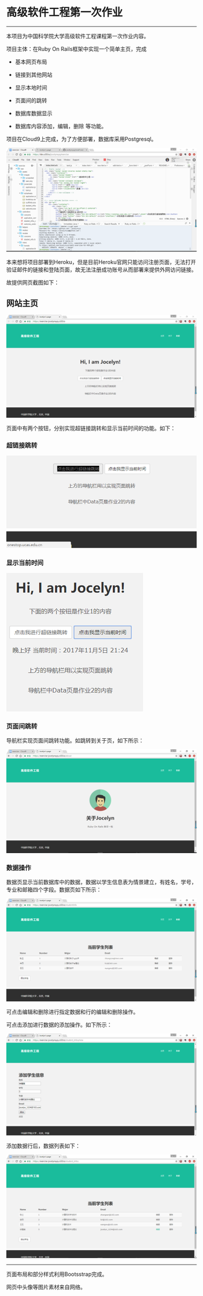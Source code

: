 # 高级软件工程第一次作业
---

本项目为中国科学院大学高级软件工程课程第一次作业内容。

项目主体：在Ruby On Rails框架中实现一个简单主页，完成

* 基本网页布局

* 链接到其他网站

* 显示本地时间

* 页面间的跳转

* 数据库数据显示

* 数据库内容添加，编辑，删除   等功能。

项目在Cloud9上完成，为了方便部署，数据库采用Postgresql。

![c9](/app/assets/images/screenshot/0Cloud9.PNG)

本来想将项目部署到Heroku，但是目前Heroku官网只能访问注册页面，无法打开验证邮件的链接和登陆页面，故无法注册成功账号从而部署来提供外网访问链接。

故提供网页截图如下：

## 网站主页

![主页](/app/assets/images/screenshot/1主页.PNG)

页面中有两个按钮，分别实现超链接跳转和显示当前时间的功能。如下：

### 超链接跳转

![超链接](/app/assets/images/screenshot/3按钮点击跳转超链接.PNG)


### 显示当前时间

![显示时间](/app/assets/images/screenshot/2按钮点击显示时间.PNG)


### 页面间跳转

导航栏实现页面间跳转功能。如跳转到关于页，如下所示：

![关于页](/app/assets/images/screenshot/4页面跳转-关于页.PNG)

### 数据操作

数据页显示当前数据库中的数据，数据以学生信息表为情景建立，有姓名，学号，专业和邮箱四个字段。数据页如下所示：

![数据页](/app/assets/images/screenshot/5数据展示-数据页.PNG)

可点击编辑和删除进行指定数据和行的编辑和删除操作。

可点击添加进行数据的添加操作。如下所示：

![数据添加](/app/assets/images/screenshot/6数据添加-数据页.PNG)

添加数据行后，数据列表如下：

![数据更新](/app/assets/images/screenshot/7数据更新-数据页.PNG)

---

页面布局和部分样式利用Bootsstrap完成。

网页中头像等图片素材来自网络。